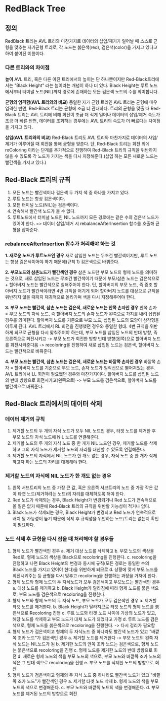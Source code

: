 # RedBlack Tree

## 정의

RedBlack 트리는 AVL 트리와 마찬가지로 데이터의 삽입/제거가 일어날 때 스스로 균형을 맞추는 자가균형 트리로, 각 노드는 붉은색(red), 검은색(color)을 가지고 있다고 하여 붙여진 이름이다.

### 다른 트리와의 차이점

**높이**
AVL 트리, 혹은 다른 이진 트리에서의 높이는 단 하나뿐이지만 Red-Black트리에서는 "Black Height" 라는 높이라는 개념이 하나 더 있다.
Black Height는 루트 노드에서부터 터미널 노드(NIL)까지 경로에 존재하는 모든 검은색 노드의 수를 의미합니다.

**균형의 엄격함(AVL 트리와의 비교)**
동일한 자가 균형 트리인 AVL 트리는 균형에 매우 엄격한 반면, Red-Black 트리는 균형에 조금 더 관대하다.
트리의 균형을 맞출 때 Red-Black 트리는 AVL 트리에 비해 회전이 조금 더 적게 일어나 데이터의 삽입/제거 속도가 조금 더 빠른 반면,
데이터를 조회하는 경우에는 AVL 트리의 속도가 더 빠르다는 차이점을 가지고 있다.

**삽입(AVL 트리와의 비교)**
Red-Black 트리도 AVL 트리와 마찬가지로 데이터의 사입/제거가 이루어질 때 회전을 통해 균형을 맞춘다.
단, Red-Black 트리는 회전 외에 reColoring 이라는 단계를 추가적으로 진행하여 Red-Black 트리의 규칙을 위반하지 않을 수 있도록 각 노드가 가지는 색을 다시 지정해준다.(삽입 하는 모든 새로운 노드는 빨간색을 가지고 있다.)

## Red-Black 트리의 규칙

1. 모든 노드는 빨간색이나 검은색 두 가지 색 중 하나를 가지고 있다.
2. 루트 노드는 항상 검은색이다.
3. 모든 터미널 노드(NIL)는 검은색이다.
4. 연속해서 빨간색 노드가 올 수 없다.
5. 루트노드에서 터미널 노드인 NIL 노드까지 모든 경로에는 같은 수의 검은색 노드가 있어야 한다. => 데이터 삽입/제거 시 rebalanceAfterInsertion 함수를 호출해 균형을 잡아준다.

### rebalanceAfterInsertion 함수가 처리해야 하는 것

**1. 새로운 노드가 루트노드인 경우**
새로 삽입한 노드는 무조건 빨간색이지만, 루트 노드는 항상 검은색이어야 하기 때문에(규칙 1) 검은색으로 바꿔준다.

**2. 부모노드와 삼촌노드가 빨간색인 경우**
삼촌 노드란 부모 노드의 형제 노드를 의미하는 것으로, 새로 삽입된 노드는 무조건 빨간색이기 때문에 부모/삼촌 노드는 검은색으로 + 할아버지 노드는 빨간색으로 칠해주어야 한다.
단, 할아버지의 부모 노드, 즉 증조 할아버지 노드가 빨간색이라면 4번 규칙을 어기게 되어 할아버지 노드를 대상으로 규칙을 위반하지 않을 때까지 재귀적으로 올라가며 색을 다시 지정해주어야 한다.

**3. 부모 노드는 빨간색, 삼촌 노드는 검은색, 새로운 노드는 안쪽 손자인 경우**
안쪽 손자 = 부모 노드의 자식 노드, 즉 할아버지 노드의 손자 노드가 왼쪽으로 가지를 내려 삽입된 경우를 의미한다. 할아버지 노드를 기준으로 부모 노드, 삽입된 노드의 모양이 삼각형을 이루게 된다.
AVL 트리에서 RL 회전을 진행했던 경우와 동일한 형태.
4번 규칙을 위반하게 되므로 균형을 다시 맞춰주어야 하는데, 부모 노드를 삽입된 노드의 반대 방향, 즉 오른쪽으로 회전시키고 -> 부모 노드가 회전한 방향 반대 방향(왼쪽)으로 할아버지 노드를 회전시켜준다음 -> recoloring을 진행하여 새로 삽입된 노드는 검은색, 할아버지 노드는 빨간색으로 바꿔준다.

**4. 부모 노드는 빨간색, 삼촌 노드는 검은색, 새로운 노드는 바깥쪽 손자인 경우**
바깥쪽 손자 = 할아버지 노드를 기준으로 부모 노드, 손자 노드가 일직선으로 뻗어져있는 경우. AVL 트리에서 LL 회전이 필요했던 경우와 마찬가지이다.
할아버지 노드를 삽입된 노드의 반대 방향으로 회전시키고(왼쪽으로) -> 부모 노드를 검은색으로, 할아버지 노드를 빨간색으로 바꿔준다.

## Red-Black 트리에서의 데이터 삭제

### 데이터 제거의 규칙

1. 제거할 노드의 두 개의 자식 노드가 모두 NIL 노드인 경우, 타겟 노드를 제거한 후 부모 노드의 자식 노드에 NIL 노드를 연결해준다.
2. 제거할 노드의 두 개의 자식 노드 중 한 개가 NIL 노드인 경우, 제거할 노드를 삭제하고 그의 자식 노드가 제거할 노드의 자리를 대신할 수 있도록 연결해준다.
3. 제거할 노드의 자식에서 NIL 노드가 한 개도 없는 경우, 자식 노드 중 한 개가 삭제하고자 하는 노드의 자리를 대체해야 한다.

### 제거할 노드의 자식에 NIL 노드가 한 개도 없는 경우

1. 왼쪽 서브트리의 노드 중 가장 큰 값, 혹은 오른쪽 서브트리의 노드 중 가장 작은 값이 타겟 노드(제거하려는 노드)의 자리를 대체하도록 해야 한다.
2. Red 노드가 삭제되는 경우, Black Height가 변경되거나 Red 노드가 연속적으로 올 일은 없기 때문에 Red-Black 트리의 규칙을 위반할 가능성이 적거나 없다.
3. Black 노드가 삭제되는 경우, Black Height가 변경되고 Red 노드가 연속적으로 배치 될 가능성이 높기 때문에 삭제 후 규칙성을 위반하는 노드/트리는 없는지 확인이 필요하다.

### 노드 삭제 후 균형을 다시 잡을 때 처리해야 할 경우들

1. 형제 노드가 빨간색인 경우
   a. 제거 대상 노드를 삭제하고
   b. 부모 노드의 색상을 Red로, 형제 노드의 색상을 Black으로 recoloring을 진행한다.
   c. recoloring을 진행하고 나면 Black Height의 변경과 동시에 규칙(모든 경로는 동일한 수의 Black 노드를 가지고 있어야 한다)을 위반하게 되므로
   d. 상황에 맞게 부모 노드를 회전시켜주는 등 균형을 다시 맞추고 recoloring을 진행하는 과정을 거쳐야 한다.
2. 형제 노드와 형제 노드의 두 자식노드가 모두 검은색이고 부모노드는 빨간색인 경우
   a. 대상 노드를 제거하고
   b. Black Height가 달라짐에 따라 형제 노드를 붉은 색으로, 부모 노드를 검은색으로 recoloring을 진행한다.
3. 형제 노드와 형제 노드의 두 자식 노드, 부모 노드가 모두 검은색인 경우
   a. 제거할 타겟 노드를 제거한다.
   b. Black Height가 달라지므로 타겟 노드의 형제 노드를 붉은색으로 Recoloring 진행
   c. 루트 노드와 타겟 노드 사이에 가상의 노드가 있고, 해당 노드를 삭제하고 부모 노드가 대체 노드가 되었다고 가정
   d. 루트 노드를 검은색으로, 형제 노드를 붉은색으로 recoloring을 진행한다. -> 다시 정리가 필요함
4. 형제 노드가 검은색이고 형제의 두 자식노드 중 하나라도 빨간색 노드가 있고 "바깥쪽 조카 노드"가 검은색인 경우
   a. 제거할 노드를 제거한다 -> 부모 노드의 왼쪽 자식 노드는 NIL노드가 됨
   b. 제거한 노드의 안쪽 조카 노드는 검은색으로, 형제 노드는 붉은색으로 recoloring을 진행
   c. 형제 노드를 제거한 노드의 반대 방향으로 회전
   d. 새로운 형제 노드의 색을 부모 노드의 색으로, 부모 노드와 바깥쪽 조카 노드의 색은 그 반대 색으로 recoloring을 진행
   e. 부모 노드를 삭제한 노드의 방향으로 회전
5. 형제 노드가 검은색이고 형제의 두 자식 노드 중 하나라도 빨간색 노드가 있고 "바깥쪽 조카 노드"가 빨간색인 경우
   a. 제거할 타겟 노드 삭제
   b. 형제 노드의 색을 부모 노드의 색으로 변경해준다.
   c. 부모 노드와 바깥쪽 노드의 색을 변경해준다.
   d. 부모 노드를 제거된 노드의 방향으로 회전
